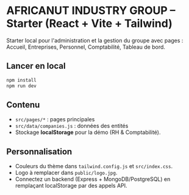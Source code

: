 # AFRICANUT INDUSTRY GROUP – Starter (React + Vite + Tailwind)

Starter local pour l'administration et la gestion du groupe avec pages :
Accueil, Entreprises, Personnel, Comptabilité, Tableau de bord.

## Lancer en local
```bash
npm install
npm run dev
```

## Contenu
- `src/pages/*` : pages principales
- `src/data/companies.js` : données des entités
- Stockage **localStorage** pour la démo (RH & Comptabilité).

## Personnalisation
- Couleurs du thème dans `tailwind.config.js` et `src/index.css`.
- Logo à remplacer dans `public/logo.jpg`.
- Connectez un backend (Express + MongoDB/PostgreSQL) en remplaçant localStorage par des appels API.
